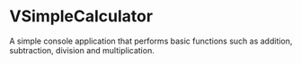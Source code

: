 # VSimpleCalculator
A simple console application that performs basic functions such as addition, subtraction, division and multiplication. 
